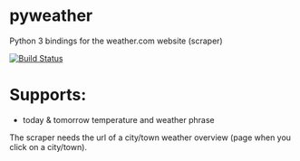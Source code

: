 # pyweather
Python 3 bindings for the weather.com website (scraper)

[![Build Status](https://travis-ci.com/zlataovce/pyweather.svg?branch=master)](https://travis-ci.com/zlataovce/pyweather)

# Supports:
- today & tomorrow temperature and weather phrase

The scraper needs the url of a city/town weather overview (page when you click on a city/town).

